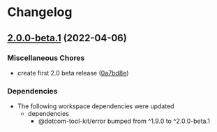 # Changelog

## [2.0.0-beta.1](https://github.com/Financial-Times/dotcom-tool-kit/compare/types-v1.9.0...types-v2.0.0-beta.1) (2022-04-06)


### Miscellaneous Chores

* create first 2.0 beta release ([0a7bd8e](https://github.com/Financial-Times/dotcom-tool-kit/commit/0a7bd8e30f4cef43f93fe1b098c6fad94607d098))


### Dependencies

* The following workspace dependencies were updated
  * dependencies
    * @dotcom-tool-kit/error bumped from ^1.9.0 to ^2.0.0-beta.1
